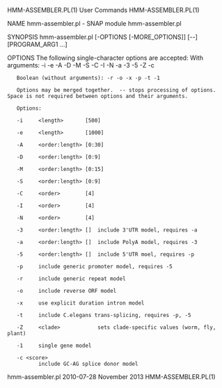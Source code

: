 HMM-ASSEMBLER.PL(1)                                                                             User Commands                                                                             HMM-ASSEMBLER.PL(1)

NAME
       hmm-assembler.pl - SNAP module hmm-assembler.pl

SYNOPSIS
       hmm-assembler.pl [-OPTIONS [-MORE_OPTIONS]] [--] [PROGRAM_ARG1 ...]

OPTIONS
   The following single-character options are accepted:
       With arguments: -i -e -A -D -M -S -C -I -N -a -3 -5 -Z -c

       Boolean (without arguments): -r -o -x -p -t -1

       Options may be merged together.  -- stops processing of options.  Space is not required between options and their arguments.

       Options:

       -i     <length>       [500]

       -e     <length>       [1000]

       -A     <order:length> [0:30]

       -D     <order:length> [0:9]

       -M     <order:length> [0:15]

       -S     <order:length> [0:9]

       -C     <order>        [4]

       -I     <order>        [4]

       -N     <order>        [4]

       -3     <order:length> []  include 3'UTR model, requires -a

       -a     <order:length> []  include PolyA model, requires -3

       -5     <order:length> []  include 5'UTR moel, requires -p

       -p     include generic promoter model, requires -5

       -r     include generic repeat model

       -o     include reverse ORF model

       -x     use explicit duration intron model

       -t     include C.elegans trans-splicing, requires -p, -5

       -Z     <clade>            sets clade-specific values (worm, fly, plant)

       -1     single gene model

       -c <score>
              include GC-AG splice donor model

hmm-assembler.pl 2010-07-28                                                                     November 2013                                                                             HMM-ASSEMBLER.PL(1)
